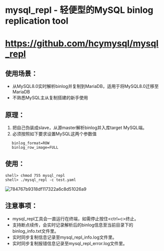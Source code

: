 # mysql_repl - 轻便型的MySQL binlog replication tool
# https://github.com/hcymysql/mysql_repl

## 使用场景：
- 从MySQL8.0实时解析binlog并复制到MariaDB，适用于将MySQL8.0迁移至MariaDB
- 不熟悉MySQL主从复制搭建的新手使用

## 原理：
1) 把自己伪装成slave，从源master解析binlog并入库target MySQL端。
2) 必须按照如下要求设置MySQL这两个参数值
```
   binlog_format=ROW
   binlog_row_image=FULL
```

## 使用：
```
shell> chmod 755 mysql_repl
shell> ./mysql_repl -c test.yaml
```
![784767b9318df117322a6c8d51026a9](https://github.com/hcymysql/mysql_repl/assets/19261879/8e7c52b9-50c5-4108-814a-1389ae496f31)

## 注意事项：
- mysql_repl工具会一直运行在终端，如需停止按住<ctrl+c>终止。
- 支持断点续传，会实时记录解析后的binlog信息至当前目录下的binlog_info.txt文件里。
- 实时同步复制信息记录至mysql_repl_info.log文件里。
- 实时同步复制报错信息记录至mysql_repl_error.log文件里。
